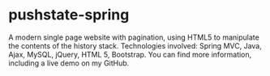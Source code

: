 # pushstate-spring
A modern single page website with pagination, using HTML5  to manipulate the contents of the history stack.
Technologies involved: Spring MVC, Java, Ajax, MySQL, jQuery, HTML 5, Bootstrap. 
You can find more information, including a live demo on my GitHub.
